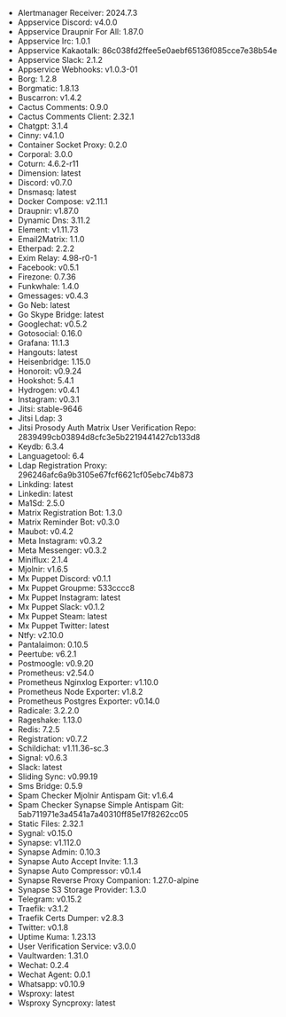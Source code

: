 * Alertmanager Receiver: 2024.7.3
* Appservice Discord: v4.0.0
* Appservice Draupnir For All: 1.87.0
* Appservice Irc: 1.0.1
* Appservice Kakaotalk: 86c038fd2ffee5e0aebf65136f085cce7e38b54e
* Appservice Slack: 2.1.2
* Appservice Webhooks: v1.0.3-01
* Borg: 1.2.8
* Borgmatic: 1.8.13
* Buscarron: v1.4.2
* Cactus Comments: 0.9.0
* Cactus Comments Client: 2.32.1
* Chatgpt: 3.1.4
* Cinny: v4.1.0
* Container Socket Proxy: 0.2.0
* Corporal: 3.0.0
* Coturn: 4.6.2-r11
* Dimension: latest
* Discord: v0.7.0
* Dnsmasq: latest
* Docker Compose: v2.11.1
* Draupnir: v1.87.0
* Dynamic Dns: 3.11.2
* Element: v1.11.73
* Email2Matrix: 1.1.0
* Etherpad: 2.2.2
* Exim Relay: 4.98-r0-1
* Facebook: v0.5.1
* Firezone: 0.7.36
* Funkwhale: 1.4.0
* Gmessages: v0.4.3
* Go Neb: latest
* Go Skype Bridge: latest
* Googlechat: v0.5.2
* Gotosocial: 0.16.0
* Grafana: 11.1.3
* Hangouts: latest
* Heisenbridge: 1.15.0
* Honoroit: v0.9.24
* Hookshot: 5.4.1
* Hydrogen: v0.4.1
* Instagram: v0.3.1
* Jitsi: stable-9646
* Jitsi Ldap: 3
* Jitsi Prosody Auth Matrix User Verification Repo: 2839499cb03894d8cfc3e5b2219441427cb133d8
* Keydb: 6.3.4
* Languagetool: 6.4
* Ldap Registration Proxy: 296246afc6a9b3105e67fcf6621cf05ebc74b873
* Linkding: latest
* Linkedin: latest
* Ma1Sd: 2.5.0
* Matrix Registration Bot: 1.3.0
* Matrix Reminder Bot: v0.3.0
* Maubot: v0.4.2
* Meta Instagram: v0.3.2
* Meta Messenger: v0.3.2
* Miniflux: 2.1.4
* Mjolnir: v1.6.5
* Mx Puppet Discord: v0.1.1
* Mx Puppet Groupme: 533cccc8
* Mx Puppet Instagram: latest
* Mx Puppet Slack: v0.1.2
* Mx Puppet Steam: latest
* Mx Puppet Twitter: latest
* Ntfy: v2.10.0
* Pantalaimon: 0.10.5
* Peertube: v6.2.1
* Postmoogle: v0.9.20
* Prometheus: v2.54.0
* Prometheus Nginxlog Exporter: v1.10.0
* Prometheus Node Exporter: v1.8.2
* Prometheus Postgres Exporter: v0.14.0
* Radicale: 3.2.2.0
* Rageshake: 1.13.0
* Redis: 7.2.5
* Registration: v0.7.2
* Schildichat: v1.11.36-sc.3
* Signal: v0.6.3
* Slack: latest
* Sliding Sync: v0.99.19
* Sms Bridge: 0.5.9
* Spam Checker Mjolnir Antispam Git: v1.6.4
* Spam Checker Synapse Simple Antispam Git: 5ab711971e3a4541a7a40310ff85e17f8262cc05
* Static Files: 2.32.1
* Sygnal: v0.15.0
* Synapse: v1.112.0
* Synapse Admin: 0.10.3
* Synapse Auto Accept Invite: 1.1.3
* Synapse Auto Compressor: v0.1.4
* Synapse Reverse Proxy Companion: 1.27.0-alpine
* Synapse S3 Storage Provider: 1.3.0
* Telegram: v0.15.2
* Traefik: v3.1.2
* Traefik Certs Dumper: v2.8.3
* Twitter: v0.1.8
* Uptime Kuma: 1.23.13
* User Verification Service: v3.0.0
* Vaultwarden: 1.31.0
* Wechat: 0.2.4
* Wechat Agent: 0.0.1
* Whatsapp: v0.10.9
* Wsproxy: latest
* Wsproxy Syncproxy: latest
